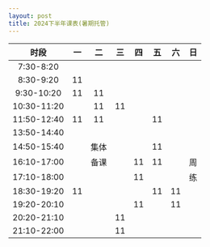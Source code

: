 ```yaml
---
layout: post
title: 2024下半年课表(暑期托管)
---
```


|    时段     |  一  |  二  |  三  |  四  |  五  |  六  |  日  |
| :---------: | :--: | :--: | :--: | :--: | :--: | :--: | :--: |
|  7:30-8:20  |      |      |      |      |      |      |      |
|  8:30-9:20  |  11  |      |      |      |      |      |      |
| 9:30-10:20  |  11  |  11  |      |      |      |      |      |
| 10:30-11:20 |      |  11  |  11  |      |      |      |      |
| 11:50-12:40 |  11  |  11  |      |      |  11  |      |      |
| 13:50-14:40 |      |      |      |      |      |      |      |
| 14:50-15:40 |      | 集体 |      |      |  11  |      |      |
| 16:10-17:00 |      | 备课 |      |  11  |  11  |      |  周  |
| 17:10-18:00 |      |      |      |  11  |      |      |  练  |
| 18:30-19:20 |  11  |      |      |      |  11  |  11  |      |
| 19:20-20:10 |      |      |      |  11  |      |  11  |      |
| 20:20-21:10 |      |      |  11  |      |      |      |      |
| 21:10-22:00 |      |      |  11  |      |      |      |      |


